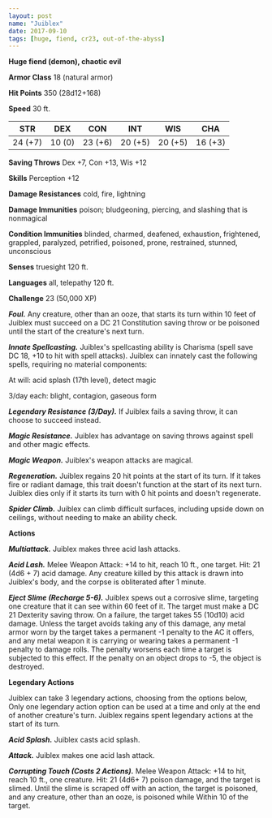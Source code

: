 ```yaml
---
layout: post
name: "Juiblex"
date: 2017-09-10
tags: [huge, fiend, cr23, out-of-the-abyss]
---
```


**Huge fiend (demon), chaotic evil**

**Armor Class** 18 (natural armor)

**Hit Points** 350 (28d12+168)

**Speed** 30 ft.

|   STR   |   DEX   |   CON   |   INT   |   WIS   |   CHA   |
|:-----:|:-----:|:-----:|:-----:|:-----:|:-----:|
| 24 (+7) | 10 (0) | 23 (+6) | 20 (+5) | 20 (+5) | 16 (+3) |

**Saving Throws** Dex +7, Con +13, Wis +12

**Skills** Perception +12

**Damage Resistances** cold, fire, lightning

**Damage Immunities** poison; bludgeoning, piercing, and slashing that is nonmagical

**Condition Immunities** blinded, charmed, deafened, exhaustion, frightened, grappled, paralyzed, petrified, poisoned, prone, restrained, stunned, unconscious

**Senses** truesight 120 ft.

**Languages** all, telepathy 120 ft.

**Challenge** 23 (50,000 XP)

***Foul.*** Any creature, other than an ooze, that starts its turn within 10 feet of Juiblex must succeed on a DC 21 Constitution saving throw or be poisoned until the start of the creature's next turn.

***Innate Spellcasting.*** Juiblex's spellcasting ability is Charisma (spell save DC 18, +10 to hit with spell attacks). Juiblex can innately cast the following spells, requiring no material components:

At will: acid splash (17th level), detect magic

3/day each: blight, contagion, gaseous form

***Legendary Resistance (3/Day).*** If Juiblex fails a saving throw, it can choose to succeed instead.

***Magic Resistance.*** Juiblex has advantage on saving throws against spell and other magic effects.

***Magic Weapon.*** Juiblex's weapon attacks are magical.

***Regeneration.*** Juiblex regains 20 hit points at the start of its turn. If it takes fire or radiant damage, this trait doesn't function at the start of its next turn. Juiblex dies only if it starts its turn with 0 hit points and doesn't regenerate.

***Spider Climb.*** Juiblex can climb difficult surfaces, including upside down on ceilings, without needing to make an ability check.

**Actions**

***Multiattack.*** Juiblex makes three acid lash attacks.

***Acid Lash.*** Melee Weapon Attack: +14 to hit, reach 10 ft., one target. Hit: 21 (4d6 + 7) acid damage. Any creature killed by this attack is drawn into Juiblex's body, and the corpse is obliterated after 1 minute.

***Eject Slime (Recharge 5-6).*** Juiblex spews out a corrosive slime, targeting one creature that it can see within 60 feet of it. The target must make a DC 21 Dexterity saving throw. On a failure, the target takes 55 (10d10) acid damage. Unless the target avoids taking any of this damage, any metal armor worn by the target takes a permanent -1 penalty to the AC it offers, and any metal weapon it is carrying or wearing takes a permanent -1 penalty to damage rolls. The penalty worsens each time a target is subjected to this effect. If the penalty on an object drops to -5, the object is destroyed.

**Legendary Actions**

Juiblex can take 3 legendary actions, choosing from the options below, Only one legendary action option can be used at a time and only at the end of another creature's turn. Juiblex regains spent legendary actions at the start of its turn.

***Acid Splash.*** Juiblex casts acid splash.

***Attack.*** Juiblex makes one acid lash attack.

***Corrupting Touch (Costs 2 Actions).*** Melee Weapon Attack: +14 to hit, reach 10 ft., one creature. Hit: 21 (4d6+ 7) poison damage, and the target is slimed. Until the slime is scraped off with an action, the target is poisoned, and any creature, other than an ooze, is poisoned while Within 10 of the target.

